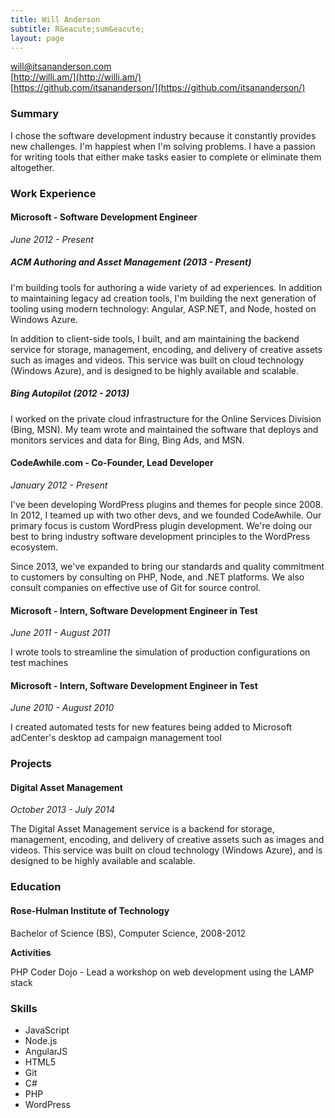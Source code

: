 ```yaml
---
title: Will Anderson
subtitle: R&eacute;sum&eacute;
layout: page
---
```


will@itsananderson.com  
[http://willi.am/](http://willi.am/)  
[https://github.com/itsananderson/](https://github.com/itsananderson/)

### Summary

I chose the software development industry because it constantly provides new challenges.
I&#39;m happiest when I&#39;m solving problems.
I have a passion for writing tools that either make tasks easier to complete or eliminate them altogether.

### Work Experience

#### Microsoft - Software Development Engineer

*June 2012 - Present*

##### ACM Authoring and Asset Management (2013 - Present)

I&#39;m building tools for authoring a wide variety of ad experiences. In addition to maintaining legacy ad creation tools, I&#39;m building the next generation of tooling using modern technology: Angular, ASP.NET, and Node, hosted on Windows Azure.

In addition to client-side tools, I built, and am maintaining the backend service for storage, management, encoding, and delivery of creative assets such as images and videos. This service was built on cloud technology (Windows Azure), and is designed to be highly available and scalable.

##### Bing Autopilot (2012 - 2013)

I worked on the private cloud infrastructure for the Online Services Division (Bing, MSN). My team wrote and maintained the software that deploys and monitors services and data for Bing, Bing Ads, and MSN.

#### CodeAwhile.com - Co-Founder, Lead Developer

*January 2012 - Present*

I&#39;ve been developing WordPress plugins and themes for people since 2008. In 2012, I teamed up with two other devs, and we founded CodeAwhile. Our primary focus is custom WordPress plugin development. We&#39;re doing our best to bring industry software development principles to the WordPress ecosystem.

Since 2013, we&#39;ve expanded to bring our standards and quality commitment to customers by consulting on PHP, Node, and .NET platforms. We also consult companies on effective use of Git for source control.

<p style="page-break-before: always"></p>

#### Microsoft - Intern, Software Development Engineer in Test

*June 2011 - August 2011*

I wrote tools to streamline the simulation of production configurations on test machines

#### Microsoft - Intern, Software Development Engineer in Test

*June 2010 - August 2010*

I created automated tests for new features being added to Microsoft adCenter&#39;s desktop ad campaign management tool

### Projects

#### Digital Asset Management

*October 2013 - July 2014*

The Digital Asset Management service is a backend for storage, management, encoding, and delivery of creative assets such as images and videos. This service was built on cloud technology (Windows Azure), and is designed to be highly available and scalable.

### Education

#### Rose-Hulman Institute of Technology

Bachelor of Science (BS), Computer Science, 2008-2012

**Activities**

PHP Coder Dojo - Lead a workshop on web development using the LAMP stack

### Skills

* JavaScript
* Node.js
* AngularJS
* HTML5
* Git
* C#
* PHP
* WordPress
